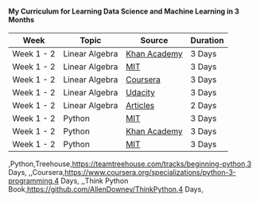 #### My Curriculum for Learning Data Science and Machine Learning in 3 Months
| Week | Topic | Source | Duration |
| --- | --- | --- | --- | 
| Week 1 - 2| Linear Algebra | [Khan Academy ](https://www.khanacademy.org/math/linear-algebra) | 3 Days |
| Week 1 - 2| Linear Algebra | [MIT ](https://ocw.mit.edu/courses/mathematics/18-06-linear-algebra-spring-2010/) | 3 Days |
| Week 1 - 2| Linear Algebra | [Coursera ](https://www.coursera.org/learn/linear-algebra-machine-learning) | 3 Days |
| Week 1 - 2| Linear Algebra | [Udacity ](https://www.udacity.com/course/linear-algebra-refresher-course--ud953) | 3 Days |
| Week 1 - 2| Linear Algebra | [Articles ](https://machinelearningmastery.com/linear_algebra_for_machine_learning) | 2 Days |
| Week 1 - 2| Python | [MIT ](https://ocw.mit.edu/courses/mathematics/18-06-linear-algebra-spring-2010/) | 3 Days |
| Week 1 - 2| Python | [Khan Academy ](https://www.khanacademy.org/math/linear-algebra) | 3 Days |
| Week 1 - 2| Python | [MIT ](https://ocw.mit.edu/courses/mathematics/18-06-linear-algebra-spring-2010/) | 3 Days |






,Python,Treehouse,https://teamtreehouse.com/tracks/beginning-python,3 Days,
,,Coursera,https://www.coursera.org/specializations/python-3-programming,4 Days,
,,Think Python Book,https://github.com/AllenDowney/ThinkPython,4 Days,
